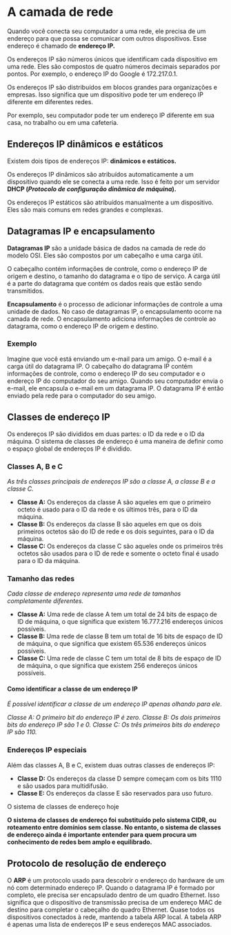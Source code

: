 # A camada de rede

Quando você conecta seu computador a uma rede, ele precisa de um endereço para que possa se comunicar com outros dispositivos. Esse endereço é chamado de **endereço IP.**

Os endereços IP são números únicos que identificam cada dispositivo em uma rede. Eles são compostos de quatro números decimais separados por pontos. Por exemplo, o endereço IP do Google é 172.217.0.1.

Os endereços IP são distribuídos em blocos grandes para organizações e empresas. Isso significa que um dispositivo pode ter um endereço IP diferente em diferentes redes.

Por exemplo, seu computador pode ter um endereço IP diferente em sua casa, no trabalho ou em uma cafeteria.

## Endereços IP dinâmicos e estáticos

Existem dois tipos de endereços IP: **dinâmicos e estáticos.**

Os endereços IP dinâmicos são atribuídos automaticamente a um dispositivo quando ele se conecta a uma rede. Isso é feito por um servidor **DHCP (_Protocolo de configuração dinâmica de máquina_).**

Os endereços IP estáticos são atribuídos manualmente a um dispositivo. Eles são mais comuns em redes grandes e complexas.

## Datagramas IP e encapsulamento

**Datagramas IP** são a unidade básica de dados na camada de rede do modelo OSI. Eles são compostos por um cabeçalho e uma carga útil.

O cabeçalho contém informações de controle, como o endereço IP de origem e destino, o tamanho do datagrama e o tipo de serviço. A carga útil é a parte do datagrama que contém os dados reais que estão sendo transmitidos.

**Encapsulamento** é o processo de adicionar informações de controle a uma unidade de dados. No caso de datagramas IP, o encapsulamento ocorre na camada de rede. O encapsulamento adiciona informações de controle ao datagrama, como o endereço IP de origem e destino.

### Exemplo

Imagine que você está enviando um e-mail para um amigo. O e-mail é a carga útil do datagrama IP. O cabeçalho do datagrama IP contém informações de controle, como o endereço IP do seu computador e o endereço IP do computador do seu amigo.
Quando seu computador envia o e-mail, ele encapsula o e-mail em um datagrama IP. O datagrama IP é então enviado pela rede para o computador do seu amigo.

## Classes de endereço IP

Os endereços IP são divididos em duas partes: o ID da rede e o ID da máquina.
O sistema de classes de endereço é uma maneira de definir como o espaço global de endereços IP é dividido.

### Classes A, B e C

*As três classes principais de endereços IP são a classe A, a classe B e a classe C.*

- **Classe A:** Os endereços da classe A são aqueles em que o primeiro octeto é usado para o ID da rede e os últimos três, para o ID da máquina.
- **Classe B:** Os endereços da classe B são aqueles em que os dois primeiros octetos são do ID de rede e os dois seguintes, para o ID da máquina.
- **Classe C:** Os endereços da classe C são aqueles onde os primeiros três octetos são usados para o ID de rede e somente o octeto final é usado para o ID da máquina.

### Tamanho das redes

*Cada classe de endereço representa uma rede de tamanhos completamente diferentes.*

- **Classe A:** Uma rede de classe A tem um total de 24 bits de espaço de ID de máquina, o que significa que existem 16.777.216 endereços únicos possíveis.
- **Classe B:** Uma rede de classe B tem um total de 16 bits de espaço de ID de máquina, o que significa que existem 65.536 endereços únicos possíveis.
- **Classe C:** Uma rede de classe C tem um total de 8 bits de espaço de ID de máquina, o que significa que existem 256 endereços únicos possíveis.

#### Como identificar a classe de um endereço IP

*É possível identificar a classe de um endereço IP apenas olhando para ele.*

*Classe A: O primeiro bit do endereço IP é zero.*
*Classe B: Os dois primeiros bits do endereço IP são 1 e 0.*
*Classe C: Os três primeiros bits do endereço IP são 110.*

### Endereços IP especiais

Além das classes A, B e C, existem duas outras classes de endereços IP:

- **Classe D:** Os endereços da classe D sempre começam com os bits 1110 e são usados para multidifusão.
- **Classe E:** Os endereços da classe E são reservados para uso futuro.

O sistema de classes de endereço hoje

**O sistema de classes de endereço foi substituído pelo sistema CIDR, ou roteamento entre domínios sem classe. No entanto, o sistema de classes de endereço ainda é importante entender para quem procura um conhecimento de redes bem amplo e equilibrado.**

## Protocolo de resolução de endereço

O **ARP** é um protocolo usado para descobrir o endereço do hardware de um nó com determinado endereço IP. Quando o datagrama IP é formado por completo, ele precisa ser encapsulado dentro de um quadro Ethernet. Isso significa que o dispositivo de transmissão precisa de um endereço MAC de destino para completar o cabeçalho do quadro Ethernet. Quase todos os dispositivos conectados à rede, mantendo a tabela ARP local. A tabela ARP é apenas uma lista de endereços IP e seus endereços MAC associados.
